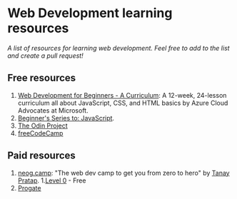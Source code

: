 # Web Development learning resources
*A list of resources for learning web development. Feel free to add to the list and create a pull request!*  

## Free resources
1. [Web Development for Beginners - A Curriculum](https://github.com/microsoft/Web-Dev-For-Beginners): A 12-week, 24-lesson curriculum all about JavaScript, CSS, and HTML basics by Azure Cloud Advocates at Microsoft.
1. [Beginner's Series to: JavaScript](https://channel9.msdn.com/Series/Beginners-Series-to-JavaScript?WT.mc_id=jsbeginner-devto-yolasors).
1. [The Odin Project](https://www.theodinproject.com/home)
1. [freeCodeCamp](https://www.freecodecamp.org/learn/)

## Paid resources
1. [neog.camp](https://neog.camp): "The web dev camp to get you from zero to hero" by [Tanay Pratap](https://www.linkedin.com/in/tanaypratap/).
  1.[Level 0](https://youtube.com/playlist?list=PLzvhQUIpvvuj5KPnyPyWsvgyzNkX_ACPA) - Free
1. [Progate](https://progate.com/)
